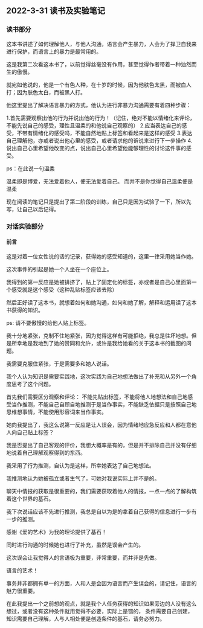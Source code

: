 ## 2022-3-31 读书及实验笔记

### 读书部分
 这本书讲述了如何理解他人，与他人沟通，语言会产生暴力，人会为了捍卫自我来进行保护，而语言上的暴力是最常用的。

 这是我第二次看这本书了，以前觉得丝毫没有作用，甚至觉得作者带着一种油然而生的傲慢。

 就宛如他说的，他是一个有色人种，在十岁的时候，因为他肤色太黑，而被白人打；因为肤色太白，而被黑人打。

 他这里提出了解决语言暴力的方式，他认为进行非暴力沟通需要有着四种步骤：

 1.首先需要观察出他的行为并说出他的行为！（记住，绝对不能以情绪化来评论，不能先说自己的感受，理性且温柔的和他说自己观察的）
 2.应当表达自己的感受，不带有情绪化的感受吗，不能自然地贴上标签和看起来是这样的感受
 3.表达自己理解他，亦或者说出他心里的感受，或者请求他的诉说来进行下一步操作
 4.说出自己心里希望他改变的点，说出自己心里希望他能够理性的讨论这件事的感受。
 
ps：在此说一句温柔

温柔即是博爱，无法爱着他人，便无法爱着自己。 而并不是你觉得自己温柔便是温柔

现在阅读的笔记只是提出了第二阶段的训练，自己只是因为试验了一下，所以先写，让自己以后记得。

### 对话实验部分

#### 前言
这是对着一位女性说的话的记录，获得她的感受知道的，这里一律采用她当作她。

这次事件的引起是她一个人坐在一个座位上。

我得到的第一反应是她被排挤了，贴上了固定化的标签，亦或者是自己心里面第一个感受就是这个感受（这种乱贴标签应该去除）

然后正好读了这本书，就想着如何和她沟通，如何和她了解，解释和运用读了这本书获得的知识。

ps: 请不要傲慢的给他人贴上标签。

我十分地紧张，克制不住地紧张，因为觉得这样有可能拒绝，我总是往坏地想。但是所幸地是我地到了她的赞同和允许，或许是我给她看的关于这本书的截图的问题。

我需要克服住紧张，于是需要多和她人说话。

我个人认为知识是需要实践地，这次实践为自己地想法做出了补充和从另外一个角度思考了这个问题。

首先我们需要区分观察和评论：
不能先贴出标签，不能将他人地想法和自己地感受当作推测，不能自己自顾自地推测于是当作事实，不能缺乏依据只是按照自己地思维想事情，不能使用形容词来当作事实。

她向我提出了，我这么说第一反应是让人误会，因为情绪地应急反应和人都在意他人向自己贴上标签？

我是否提出了自己客观的评价，我想大概率是有的，但是并不排除自己并没有仔细地说着自己理解观察得到的东西。

我采用了行为推测，自认为是这样，所幸她表达了自己地想法。

我推测地认为她被孤立或者生气了，可她对我说实际上并不是的。

聊天中情报的获取是很重要的，我们需要获取着他人的情报，一点一点的了解构筑着这个世界的基石。

我下次说话应该不先进行推测，我总是自以为是的拿着自己获得的信息进行一步有一步的推测。

感谢《爱的艺术》为我的理论提供了基石！

同时进行沟通的时候她也进行了补充，虽然是误会产生的。

这次误会让我觉得人的言语极为重要，非常重要，而并非是先做。

语言的艺术！

事务并非都拥有单一的方面，人和人是会因为语言而产生误会的，请记住，语言的魅力很重要。

在此我提出一个之前想的观点，就是我个人任务获得的知识如果旁边的人没有这么想过，或者没有这种条件就用觉得不必要，实际上是错的，
条件需要自己创建，知识需要自己理解，人与人相处便是创造条件的基石，请务必努力。